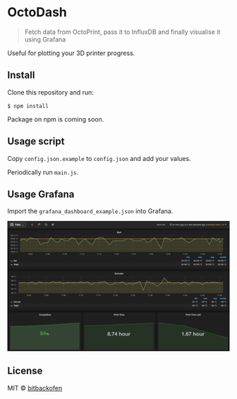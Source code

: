 # OctoDash

> Fetch data from OctoPrint, pass it to InfluxDB and finally visualise it using Grafana

Useful for plotting your 3D printer progress.

## Install

Clone this repository and run:

```
$ npm install
```

Package on npm is coming soon.

## Usage script

Copy `config.json.example` to `config.json` and add your values.

Periodically run `main.js`.

## Usage Grafana

Import the `grafana_dashboard_example.json` into Grafana.

![](https://github.com/bitbackofen/OctoDash/raw/master/screenshots/grafana.png)

## License

MIT © [bitbackofen](http://bitbackofen.de/)
